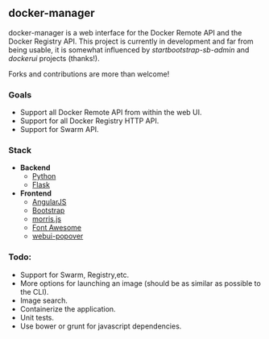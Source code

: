 ## docker-manager

docker-manager is a web interface for the Docker Remote API and the Docker Registry API.
This project is currently in development and far from being usable, it is somewhat influenced by _startbootstrap-sb-admin_ and _dockerui_ projects (thanks!).

Forks and contributions are more than welcome!

### Goals
* Support all Docker Remote API from within the web UI.
* Support for all Docker Registry HTTP API.
* Support for Swarm API.


### Stack
* **Backend**
    * [Python](https://www.python.org/)
    * [Flask](http://flask.pocoo.org/)
* **Frontend**
    * [AngularJS](https://github.com/angular/angular.js)
    * [Bootstrap](http://getbootstrap.com/)
    * [morris.js](http://morrisjs.github.io/)
    * [Font Awesome](http://fortawesome.github.io/Font-Awesome/)
    * [webui-popover](https://github.com/sandywalker/webui-popover)

### Todo:
* Support for Swarm, Registry,etc.
* More options for launching an image (should be as similar as possible to the CLI).
* Image search.
* Containerize the application.
* Unit tests.
* Use bower or grunt for javascript dependencies.

